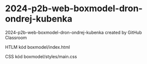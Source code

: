 # 2024-p2b-web-boxmodel-dron-ondrej-kubenka
2024-p2b-web-boxmodel-dron-ondrej-kubenka created by GitHub Classroom

HTLM kód
boxmodel/index.html

CSS kód
boxmodel/styles/main.css